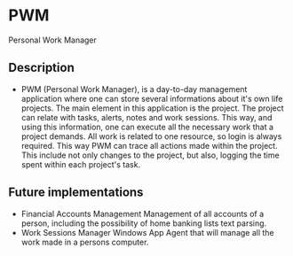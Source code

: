 # PWM
Personal Work Manager

## Description
- PWM (Personal Work Manager), is a day-to-day management application where one can store several informations about it's own
  life projects.
  The main element in this application is the project. The project can relate with tasks, alerts, notes and work sessions.
  This way, and using this information, one can execute all the necessary work that a project demands.
  All work is related to one resource, so login is always required. This way PWM can trace all actions made within the project.
  This include not only changes to the project, but also, logging the time spent within each project's task.


## Future implementations
- Financial Accounts Management
  Management of all accounts of a person, including the possibility of home banking lists text parsing.
- Work Sessions Manager
  Windows App Agent that will manage all the work made in a persons computer.
